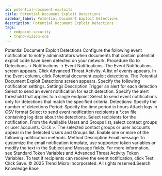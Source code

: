 ```yaml
---
id: potential-document-exploits
title: Potential Document Exploit Detections
sidebar_label: Potential Document Exploit Detections
description: Potential Document Exploit Detections
tags:
  - endpoint-security
  - trend-vision-one
---
```


 Potential Document Exploit Detections Configure the following event notification to notify administrators when documents that contain potential exploit code have been detected on your network. Procedure Go to Detections → Notifications → Event Notifications. The Event Notifications screen appears. Click Advanced Threat Activity. A list of events appears. In the Event column, click Potential document exploit detections. The Potential Document Exploit Detections screen appears. Specify the following notification settings. Settings Description Trigger an alert for each detection Select to send an event notification for each detection. Specify the alert threshold that applies to a single endpoint Select to send event notifications only for detections that match the specified criteria. Detections: Specify the number of detections Period: Specify the time period in hours Attach logs in CSV format Select to send event notification recipients a *.csv file containing log data about the detections. Select recipients for the notification. From the Available Users and Groups list, select contact groups or user accounts. Click >. The selected contact groups or user accounts appear in the Selected Users and Groups list. Enable one or more of the following notification methods. Method Description Email message To customize the email notification template, use supported token variables or modify the text in the Subject and Message fields. For more information, see Standard Token Variables and Advanced Threat Activity Token Variables. To test if recipients can receive the event notification, click Test. Click Save. © 2025 Trend Micro Incorporated. All rights reserved.Search Knowledge Base
